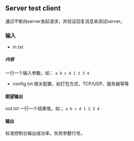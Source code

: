 ## Server test client
通过不断向server发起请求，并验证回复消息来测试server。

### 输入
- in.txt
##### 内容
一行一个输入参数，如：
`a
b
c
d
1
2
3
4`

- config.txt
相关配置，如打包方式、TCP/UDP、服务器等等

#### 期望输出
out.txt
一行一个结果值，如；
`a
b
c
d
1
2
3
4`

#### 输出
标准控制台输出成功率，失败参数行号。

